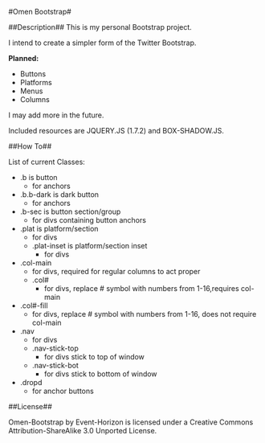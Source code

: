#Omen Bootstrap#

##Description##
This is my personal Bootstrap project. 

I intend to create a simpler form of the Twitter Bootstrap. 

**Planned:**
 - Buttons
 - Platforms
 - Menus
 - Columns

I may add more in the future.



Included resources are JQUERY.JS (1.7.2) and BOX-SHADOW.JS.

##How To##

List of current Classes:
 - .b is button
    - for anchors
 - .b.b-dark is dark button
    - for anchors
 - .b-sec is button section/group
    - for divs containing button anchors
 - .plat is platform/section
    - for divs
    - .plat-inset is platform/section inset
       - for divs
 - .col-main
    - for divs, required for regular columns to act proper
    - .col#
       - for divs, replace # symbol with numbers from 1-16,requires col-main
 - .col#-fill
    - for divs, replace # symbol with numbers from 1-16, does not require col-main
 - .nav
    - for divs
    - .nav-stick-top
       - for divs stick to top of window
    - .nav-stick-bot
       - for divs stick to bottom of window
 - .dropd
    - for anchor buttons

##License##

Omen-Bootstrap by Event-Horizon is licensed under a Creative Commons Attribution-ShareAlike 3.0 Unported License.